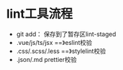 # lint工具流程

+ git add： 保存到了暂存区lint-staged
+ .vue/js/ts/jsx  ==》eslint校验
+ .css/.scss/.less ==》stylelint校验
+ .json/.md prettier校验

